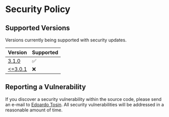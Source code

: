 # Security Policy

## Supported Versions

Versions currently being supported with security updates.

| Version | Supported |
| ------- | --------- |
| [3.1.0](https://github.com/EdoardoTosin/ZooMeeting-Redirector/releases/tag/v3.0.1) | :white_check_mark: |
| [<=3.0.1](https://github.com/EdoardoTosin/ZooMeeting-Redirector/releases/tag/v3.0.0) | :x: |

## Reporting a Vulnerability

If you discover a security vulnerability within the source code, please send an e-mail to [Edoardo Tosin](https://github.com/EdoardoTosin). All security vulnerabilities will be addressed in a reasonable amount of time.
